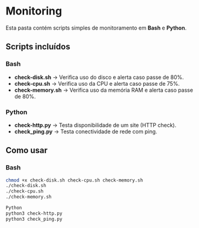 # Monitoring

Esta pasta contém scripts simples de monitoramento em **Bash** e **Python**.

## Scripts incluídos

### Bash
- **check-disk.sh** → Verifica uso do disco e alerta caso passe de 80%.
- **check-cpu.sh** → Verifica uso da CPU e alerta caso passe de 75%.
- **check-memory.sh** → Verifica uso da memória RAM e alerta caso passe de 80%.

### Python
- **check-http.py** → Testa disponibilidade de um site (HTTP check).
- **check_ping.py** → Testa conectividade de rede com ping.


## Como usar

### Bash
```bash
chmod +x check-disk.sh check-cpu.sh check-memory.sh
./check-disk.sh
./check-cpu.sh
./check-memory.sh

Python
python3 check-http.py
python3 check_ping.py
